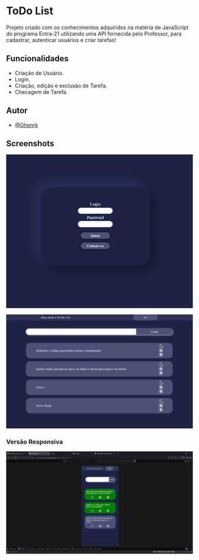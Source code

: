 
# ToDo List 

Projeto criado com os conhecimentos adquiridos na matéria de JavaScript do programa Entra-21 
utilizando uma API fornecida pelo Professor, para cadastrar, autenticar usuários e criar tarefas!

## Funcionalidades

- Criação de Usuário.    
- Login.
- Criação, edição e exclusão de Tarefa.
- Checagem de Tarefa.

## Autor

- [@Ghenrk](https://www.github.com/Ghenrk)


## Screenshots

![App Screenshot](https://github.com/GHenrk/toDoList/blob/main/assets/img/Printarea.png?raw=true)

![App Screenshot](https://github.com/GHenrk/toDoList/blob/main/assets/img/AreaTotal.png?raw=true)
### Versão Responsiva
![App Screenshot](https://github.com/GHenrk/toDoList/blob/main/assets/img/Responsividade.png?raw=true)
